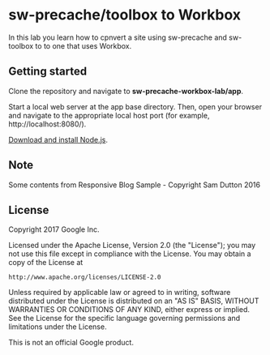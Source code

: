 # sw-precache/toolbox to Workbox

In this lab you learn how to cpnvert a site using sw-precache and sw-toolbox to
to one that uses Workbox.

## Getting started

Clone the repository and navigate to **sw-precache-workbox-lab/app**.

Start a local web server at the app base directory. Then, open your browser and
navigate to the appropriate local host port (for example, http://localhost:8080/).

[Download and install Node.js](https://nodejs.org/en/download/).

## Note

Some contents from Responsive Blog Sample - Copyright Sam Dutton 2016

## License

Copyright 2017 Google Inc.

Licensed under the Apache License, Version 2.0 (the "License");
you may not use this file except in compliance with the License.
You may obtain a copy of the License at

    http://www.apache.org/licenses/LICENSE-2.0

Unless required by applicable law or agreed to in writing, software
distributed under the License is distributed on an "AS IS" BASIS,
WITHOUT WARRANTIES OR CONDITIONS OF ANY KIND, either express or implied.
See the License for the specific language governing permissions and
limitations under the License.

This is not an official Google product.
